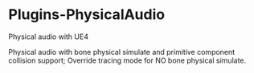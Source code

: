 # Plugins-PhysicalAudio
Physical audio with UE4

Physical audio with bone physical simulate and primitive component collision support;
Override tracing mode for NO bone physical simulate.
